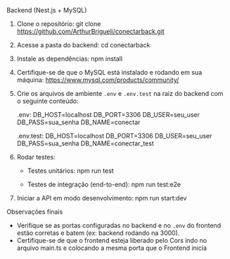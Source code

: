 Backend (Nest.js + MySQL)

1. Clone o repositório:
   git clone https://github.com/ArthurBrigueli/conectarback.git

2. Acesse a pasta do backend:
   cd conectarback

3. Instale as dependências:
   npm install

4. Certifique-se de que o MySQL está instalado e rodando em sua máquina:
     https://www.mysql.com/products/community/

5. Crie os arquivos de ambiente `.env` e `.env.test` na raiz do backend com o seguinte conteúdo:

   .env:
   DB_HOST=localhost
   DB_PORT=3306
   DB_USER=seu_user
   DB_PASS=sua_senha
   DB_NAME=conectar

   .env.test:
   DB_HOST=localhost
   DB_PORT=3306
   DB_USER=seu_user
   DB_PASS=sua_senha
   DB_NAME=conectar_test

6. Rodar testes:

   - Testes unitários:
     npm run test

   - Testes de integração (end-to-end):
     npm run test:e2e

7. Iniciar a API em modo desenvolvimento:
   npm run start:dev

 Observações finais

- Verifique se as portas configuradas no backend e no `.env` do frontend estão corretas e batem (ex: backend rodando na 3000).
- Certifique-se de que o frontend esteja liberado pelo Cors indo no arquivo main.ts e colocando a mesma porta que o Frontend inicia
